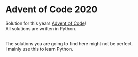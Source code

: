 # Advent of Code 2020

Solution for this years [Advent of Code](https://adventofcode.com/)!<br>
All solutions are written in Python.<br><br>

The solutions you are going to find here might not be perfect.<br>
I mainly use this to learn Python.
